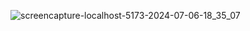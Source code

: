 ![screencapture-localhost-5173-2024-07-06-18_35_07](https://github.com/attaidrees/Portfolio-react.js/assets/172349104/e0630409-e9c4-4661-929b-7d774ea4c671)
